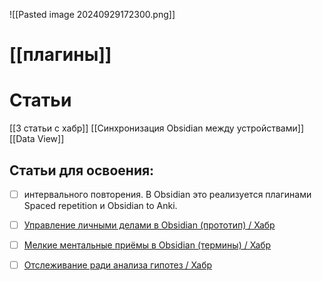 ![[Pasted image 20240929172300.png]]
# [[плагины]]
# Статьи
[[3 статьи с хабр]]
[[Синхронизация Obsidian между устройствами]]
[[Data View]]
## Статьи для освоения:	
- [ ] интервального повторения. В Obsidian это реализуется плагинами Spaced repetition и Obsidian to Anki.
- [ ] [Управление личными делами в Obsidian (прототип) / Хабр](https://habr.com/ru/articles/833654/)
- [ ] [Мелкие ментальные приёмы в Obsidian (термины) / Хабр](https://habr.com/ru/articles/751066/)
- [ ] [Отслеживание ради анализа гипотез / Хабр](https://habr.com/ru/articles/784986/)

